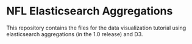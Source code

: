 # NFL Elasticsearch Aggregations

This repository contains the files for the data visualization tutorial using elasticsearch aggregations (in the 1.0 release) and D3.
